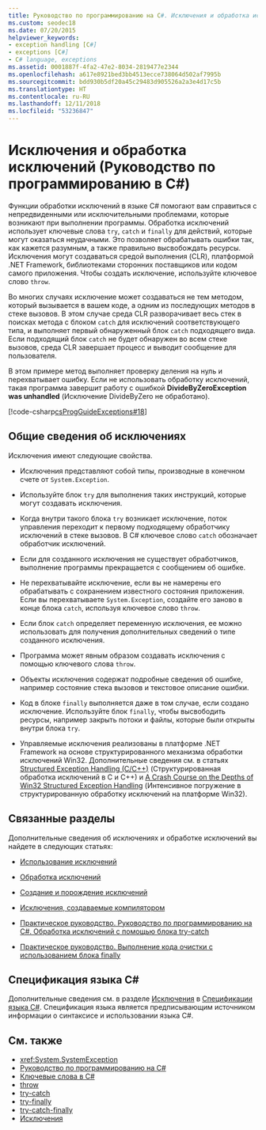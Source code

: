 ```yaml
---
title: Руководство по программированию на C#. Исключения и обработка исключений
ms.custom: seodec18
ms.date: 07/20/2015
helpviewer_keywords:
- exception handling [C#]
- exceptions [C#]
- C# language, exceptions
ms.assetid: 0001887f-4fa2-47e2-8034-2819477e2344
ms.openlocfilehash: a617e8921bed3bb4513ecce738064d502af7995b
ms.sourcegitcommit: bdd930b5df20a45c29483d905526a2a3e4d17c5b
ms.translationtype: HT
ms.contentlocale: ru-RU
ms.lasthandoff: 12/11/2018
ms.locfileid: "53236847"
---
```

# <a name="exceptions-and-exception-handling-c-programming-guide"></a>Исключения и обработка исключений (Руководство по программированию в C#)
Функции обработки исключений в языке C# помогают вам справиться с непредвиденными или исключительными проблемами, которые возникают при выполнении программы. Обработка исключений использует ключевые слова `try`, `catch` и `finally` для действий, которые могут оказаться неудачными. Это позволяет обрабатывать ошибки так, как кажется разумным, а также правильно высвобождать ресурсы. Исключения могут создаваться средой выполнения (CLR), платформой .NET Framework, библиотеками сторонних поставщиков или кодом самого приложения. Чтобы создать исключение, используйте ключевое слово `throw`.  
  
 Во многих случаях исключение может создаваться не тем методом, который вызывается в вашем коде, а одним из последующих методов в стеке вызовов. В этом случае среда CLR разворачивает весь стек в поисках метода с блоком `catch` для исключений соответствующего типа, и выполняет первый обнаруженный блок `catch` подходящего вида. Если подходящий блок `catch` не будет обнаружен во всем стеке вызовов, среда CLR завершает процесс и выводит сообщение для пользователя.  
  
 В этом примере метод выполняет проверку деления на нуль и перехватывает ошибку. Если не использовать обработку исключений, такая программа завершит работу с ошибкой **DivideByZeroException was unhandled** (Исключение DivideByZero не обработано).  
  
 [!code-csharp[csProgGuideExceptions#18](../../../csharp/programming-guide/exceptions/codesnippet/CSharp/exceptions-and-exception-handling_1.cs)]  
  
## <a name="exceptions-overview"></a>Общие сведения об исключениях  
 Исключения имеют следующие свойства.  
  
-   Исключения представляют собой типы, производные в конечном счете от `System.Exception`.  
  
-   Используйте блок `try` для выполнения таких инструкций, которые могут создавать исключения.  
  
-   Когда внутри такого блока `try` возникает исключение, поток управления переходит к первому подходящему обработчику исключений в стеке вызовов. В C# ключевое слово `catch` обозначает обработчик исключений.  
  
-   Если для созданного исключения не существует обработчиков, выполнение программы прекращается с сообщением об ошибке.  
  
-   Не перехватывайте исключение, если вы не намерены его обрабатывать с сохранением известного состояния приложения. Если вы перехватываете `System.Exception`, создайте его заново в конце блока `catch`, используя ключевое слово `throw`.  
  
-   Если блок `catch` определяет переменную исключения, ее можно использовать для получения дополнительных сведений о типе созданного исключения.  
  
-   Программа может явным образом создавать исключения с помощью ключевого слова `throw`.  
  
-   Объекты исключения содержат подробные сведения об ошибке, например состояние стека вызовов и текстовое описание ошибки.  
  
-   Код в блоке `finally` выполняется даже в том случае, если создано исключение. Используйте блок `finally`, чтобы высвободить ресурсы, например закрыть потоки и файлы, которые были открыты внутри блока `try`.  
  
-   Управляемые исключения реализованы в платформе .NET Framework на основе структурированного механизма обработки исключений Win32. Дополнительные сведения см. в статьях [Structured Exception Handling (C/C++)](/cpp/cpp/structured-exception-handling-c-cpp) (Структурированная обработка исключений в C и C++) и [A Crash Course on the Depths of Win32 Structured Exception Handling](https://bytepointer.com/resources/pietrek_crash_course_depths_of_win32_seh.htm) (Интенсивное погружение в структурированную обработку исключений на платформе Win32).  
  
## <a name="related-sections"></a>Связанные разделы  
 Дополнительные сведения об исключениях и обработке исключений вы найдете в следующих статьях:  
  
-   [Использование исключений](../../../csharp/programming-guide/exceptions/using-exceptions.md)  
  
-   [Обработка исключений](../../../csharp/programming-guide/exceptions/exception-handling.md)  
  
-   [Создание и порождение исключений](../../../csharp/programming-guide/exceptions/creating-and-throwing-exceptions.md)  
  
-   [Исключения, создаваемые компилятором](../../../csharp/programming-guide/exceptions/compiler-generated-exceptions.md)  
  
-   [Практическое руководство. Руководство по программированию на C#. Обработка исключений с помощью блока try-catch](../../../csharp/programming-guide/exceptions/how-to-handle-an-exception-using-try-catch.md)  
  
-   [Практическое руководство. Выполнение кода очистки с использованием блока finally](../../../csharp/programming-guide/exceptions/how-to-execute-cleanup-code-using-finally.md)  
  
## <a name="c-language-specification"></a>Спецификация языка C#  

Дополнительные сведения см. в разделе [Исключения](~/_csharplang/spec/exceptions.md) в [Спецификации языка C#](../../language-reference/language-specification/index.md). Спецификация языка является предписывающим источником информации о синтаксисе и использовании языка C#.
  
## <a name="see-also"></a>См. также

- <xref:System.SystemException>  
- [Руководство по программированию на C#](../../../csharp/programming-guide/index.md)  
- [Ключевые слова в C#](../../../csharp/language-reference/keywords/index.md)  
- [throw](../../../csharp/language-reference/keywords/throw.md)  
- [try-catch](../../../csharp/language-reference/keywords/try-catch.md)  
- [try-finally](../../../csharp/language-reference/keywords/try-finally.md)  
- [try-catch-finally](../../../csharp/language-reference/keywords/try-catch-finally.md)  
- [Исключения](../../../standard/exceptions/index.md)  
